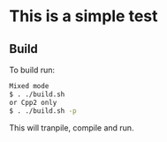 # This is a simple test




## Build

To build run:

```bash
Mixed mode
$ . ./build.sh
or Cpp2 only
$ . ./build.sh -p
```

This will tranpile, compile and run.
